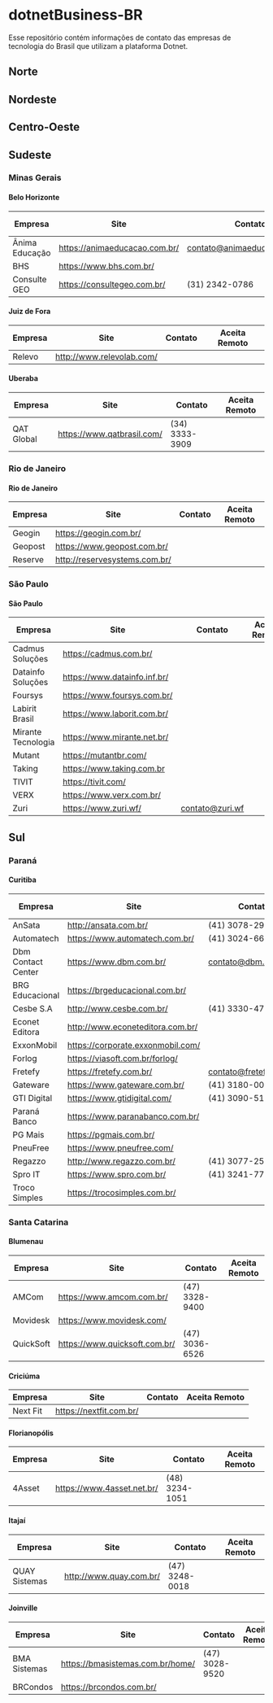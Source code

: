 # dotnetBusiness-BR
Esse repositório contém informações de contato das empresas de tecnologia do Brasil que utilizam a plataforma Dotnet.

## Norte

## Nordeste

## Centro-Oeste

## Sudeste

### Minas Gerais

#### Belo Horizonte

Empresa | Site | Contato | Aceita Remoto
 --- | --- | --- | --- 
Ânima Educação | https://animaeducacao.com.br/ | contato@animaeducacao.com.br | 
BHS | https://www.bhs.com.br/ |  | 
Consulte GEO | https://consultegeo.com.br/ | (31) 2342-0786  | 

#### Juiz de Fora

Empresa | Site | Contato | Aceita Remoto
 --- | --- | --- | --- 
Relevo | http://www.relevolab.com/  |  | 

#### Uberaba

Empresa | Site | Contato | Aceita Remoto
 --- | --- | --- | --- 
QAT Global | https://www.qatbrasil.com/  | (34) 3333-3909 |

### Rio de Janeiro

#### Rio de Janeiro
Empresa | Site | Contato | Aceita Remoto
 --- | --- | --- | --- 
Geogin | https://geogin.com.br/ | |
Geopost | https://www.geopost.com.br/ | |
Reserve | http://reservesystems.com.br/ | |

### São Paulo

#### São Paulo
Empresa | Site | Contato | Aceita Remoto
 --- | --- | --- | --- 
Cadmus Soluções | https://cadmus.com.br/ | |
Datainfo Soluções | https://www.datainfo.inf.br/ | |
Foursys | https://www.foursys.com.br/ | |
Labirit Brasil | https://www.laborit.com.br/ | |
Mirante Tecnologia | https://www.mirante.net.br/ | |
Mutant | https://mutantbr.com/ | | 
Taking | https://www.taking.com.br | | 
TIVIT | https://tivit.com/ | |
VERX | https://www.verx.com.br/ | |
Zuri | https://www.zuri.wf/ | contato@zuri.wf |

## Sul

### Paraná

#### Curitiba

Empresa | Site | Contato | Aceita Remoto
 --- | --- | --- | --- 
AnSata | http://ansata.com.br/ | (41) 3078-2940 |
Automatech | https://www.automatech.com.br/ | (41) 3024-6675 |
Dbm Contact Center | https://www.dbm.com.br/ | contato@dbm.com.br |
BRG Educacional | https://brgeducacional.com.br/ |  |
Cesbe S.A | http://www.cesbe.com.br/ | (41) 3330-4700 |
Econet Editora | http://www.econeteditora.com.br/ |  |
ExxonMobil | https://corporate.exxonmobil.com/ |  |
Forlog | https://viasoft.com.br/forlog/ | |
Fretefy | https://fretefy.com.br/ | contato@fretefy.com.br |
Gateware | https://www.gateware.com.br/ | (41) 3180-0019 |
GTI Digital | https://www.gtidigital.com/ | (41) 3090-5151 |
Paraná Banco | https://www.paranabanco.com.br/ | |
PG Mais | https://pgmais.com.br/ | |
PneuFree | https://www.pneufree.com/ | |
Regazzo | http://www.regazzo.com.br/ | (41) 3077-2509 |
Spro IT | https://www.spro.com.br/ | (41) 3241-7700 |
Troco Simples | https://trocosimples.com.br/ | |

### Santa Catarina

#### Blumenau

Empresa | Site | Contato | Aceita Remoto
 --- | --- | --- | --- 
AMCom | https://www.amcom.com.br/ | (47) 3328-9400 |
Movidesk | https://www.movidesk.com/ |  |
QuickSoft | https://www.quicksoft.com.br/ | (47) 3036-6526 |

#### Criciúma

Empresa | Site | Contato | Aceita Remoto
 --- | --- | --- | --- 
Next Fit | https://nextfit.com.br/ |  |

#### Florianopólis

Empresa | Site | Contato | Aceita Remoto
 --- | --- | --- | --- 
4Asset | https://www.4asset.net.br/ | (48) 3234-1051 |

#### Itajaí
Empresa | Site | Contato | Aceita Remoto
 --- | --- | --- | --- 
QUAY Sistemas | http://www.quay.com.br/ | (47) 3248-0018 |

#### Joinville
Empresa | Site | Contato | Aceita Remoto
 --- | --- | --- | --- 
BMA Sistemas | https://bmasistemas.com.br/home/ | (47) 3028-9520 |
BRCondos | https://brcondos.com.br/ |  |
